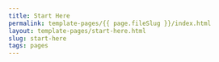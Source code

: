 ```yaml
---
title: Start Here
permalink: template-pages/{{ page.fileSlug }}/index.html
layout: template-pages/start-here.html
slug: start-here
tags: pages
---
```



